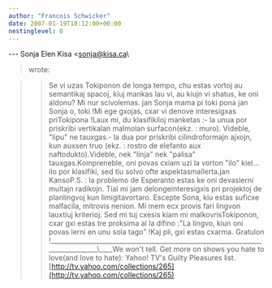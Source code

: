```yaml
---
author: "Francois Schwicker"
date: 2007-01-19T18:12:00+00:00
nestinglevel: 0
---
```

\---
 Sonja Elen Kisa <[sonja@kisa.ca](mailto://sonja@kisa.ca)\
> wrote:

>> Se vi uzas Tokiponon de longa tempo, chu estas
> vortoj au semantikaj
> spacoj, kiuj mankas lau vi, au kiujn vi shatus, ke
> oni aldonu? Mi nur
> scivolemas.
>> jan Sonja
> mama pi toki pona
>>jan Sonja o, toki !Mi ege gxojas, cxar vi denove interesigxas priTokipona !Laux mi, du klasifikiloj manketas :- la unua por priskribi vertikalan malmolan surfacon(ekz. : muro). Videble, "lipu" ne tauxgas.- la dua por priskribi cilindroformajn ajxojn, kun auxsen truo (ekz. : rostro de elefanto aux naftodukto).Videble, nek "linja" nek "palisa" tauxgas.Kompreneble, oni povas cxiam uzi la vorton "ilo" kiel... ilo por klasifiki, sed tiu solvo ofte aspektasmallerta.jan KansoP.S. : la problemo de Esperanto estas ke oni devaslerni multajn radikojn. Tial mi jam delongeinteresigxis pri projektoj de planlingvoj kun limigitavortaro. Escepte Sona, kiu estas suficxe malfacila, mitrovis nenion. Mi mem ecx provis fari lingvon lauxtiuj kriterioj. Sed mi tuj cxesis kiam mi malkovrisTokiponon, cxar gxi estas tre proksima al la difino :"La lingvo, kiun oni povas lerni en unu sola tago" !Kaj pli, gxi estas cxarma. Gratulon !\_\_\_\_\_\_\_\_\_\_\_\_\_\_\_\_\_\_\_\_\_\_\_\_\_\_\_\_\_\_\_\_\_\_\_\_\_\_\_\_\_\_\_\_\_\_\_\_\_\_\_\_\_\_\_\_\_\_\_\_\_\_\_\_\_\_\_\_\_\_\_\_\_\_\_\_\_\_\_\_\\\_\_\_\_We won't tell. Get more on shows you hate to love(and love to hate): Yahoo! TV's Guilty Pleasures list.[http://tv.yahoo.com/collections/265](http://tv.yahoo.com/collections/265)